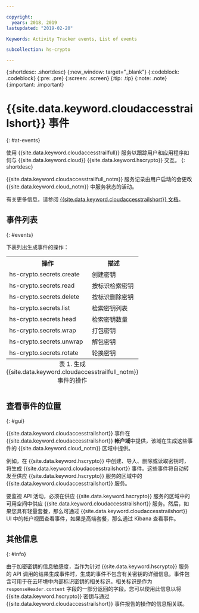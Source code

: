 ```yaml
---

copyright:
  years: 2018, 2019
lastupdated: "2019-02-20"

Keywords: Activity Tracker events, List of events

subcollection: hs-crypto

---
```

{:shortdesc: .shortdesc}
{:new_window: target="_blank"}
{:codeblock: .codeblock}
{:pre: .pre}
{:screen: .screen}
{:tip: .tip}
{:note: .note}
{:important: .important}

# {{site.data.keyword.cloudaccesstrailshort}} 事件
{: #at-events}

使用 {{site.data.keyword.cloudaccesstrailfull}} 服务以跟踪用户和应用程序如何与 {{site.data.keyword.cloud}} {{site.data.keyword.hscrypto}} 交互。
{: shortdesc}

{{site.data.keyword.cloudaccesstrailfull_notm}} 服务记录由用户启动的会更改 {{site.data.keyword.cloud_notm}} 中服务状态的活动。

有关更多信息，请参阅 [{{site.data.keyword.cloudaccesstrailshort}} 文档](/docs/services/cloud-activity-tracker?topic=cloud-activity-tracker-getting-started-with-cla)。

## 事件列表
{: #events}

下表列出生成事件的操作：

<table>
    <tr>
        <th>操作</th>
        <th>描述</th>
    </tr>
    <tr>
        <td>hs-crypto.secrets.create</td>
        <td>创建密钥</td>
    </tr>
    <tr>
        <td>hs-crypto.secrets.read</td>
        <td>按标识检索密钥</td>
    </tr>
   <tr>
        <td>hs-crypto.secrets.delete</td>
        <td>按标识删除密钥</td>
    </tr>
    <tr>
        <td>hs-crypto.secrets.list</td>
        <td>检索密钥列表</td>
    </tr>
    <tr>
        <td>hs-crypto.secrets.head</td>
        <td>检索密钥数量</td>
    </tr>
     <tr>
        <td>hs-crypto.secrets.wrap</td>
        <td>打包密钥</td>
    </tr>
     <tr>
        <td>hs-crypto.secrets.unwrap</td>
        <td>解包密钥</td>
    </tr>
     <tr>
        <td>hs-crypto.secrets.rotate</td>
        <td>轮换密钥</td>
    </tr>
    <caption style="caption-side:bottom;">表 1. 生成 {{site.data.keyword.cloudaccesstrailfull_notm}} 事件的操作</caption>
</table>

## 查看事件的位置
{: #gui}

<!-- Option 2: Add the following sentence if your service sends events to the account domain. -->

{{site.data.keyword.cloudaccesstrailshort}} 事件在 {{site.data.keyword.cloudaccesstrailshort}} **帐户域**中提供，该域在生成这些事件的 {{site.data.keyword.cloud_notm}} 区域中提供。

例如，在 {{site.data.keyword.hscrypto}} 中创建、导入、删除或读取密钥时，将生成 {{site.data.keyword.cloudaccesstrailshort}} 事件。这些事件将自动转发至供应 {{site.data.keyword.hscrypto}} 服务的区域中的 {{site.data.keyword.cloudaccesstrailshort}} 服务。

要监视 API 活动，必须在供应 {{site.data.keyword.hscrypto}} 服务的区域中的可用空间中供应 {{site.data.keyword.cloudaccesstrailshort}} 服务。然后，如果您具有轻量套餐，那么可通过 {{site.data.keyword.cloudaccesstrailshort}} UI 中的帐户视图查看事件，如果是高端套餐，那么通过 Kibana 查看事件。

## 其他信息
{: #info}

由于加密密钥的信息敏感度，当作为针对 {{site.data.keyword.hscrypto}} 服务的 API 调用的结果生成事件时，生成的事件不包含有关密钥的详细信息。事件包含可用于在云环境中内部标识密钥的相关标识。相关标识是作为 `responseHeader.content` 字段的一部分返回的字段。您可以使用此信息以将 {{site.data.keyword.hscrypto}} 密钥与通过 {{site.data.keyword.cloudaccesstrailshort}} 事件报告的操作的信息相关联。
